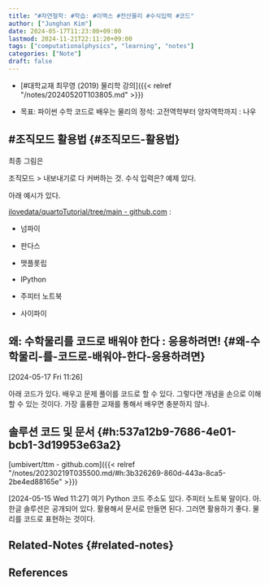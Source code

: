 ```yaml
---
title: "#자연철학: #학습: #이맥스 #전산물리 #수식입력 #코드"
author: ["Junghan Kim"]
date: 2024-05-17T11:23:00+09:00
lastmod: 2024-11-21T22:11:20+09:00
tags: ["computationalphysics", "learning", "notes"]
categories: ["Note"]
draft: false
---
```


-   [#대학교재 최무영 (2019) 물리학 강의]({{< relref "/notes/20240520T103805.md" >}})

-   목표: 파이썬 수학 코드로 배우는 물리의 정석: 고전역학부터 양자역학까지 : 나우


## #조직모드 활용법 {#조직모드-활용법}

최종 그림은

조직모드 &gt; 내보내기로 다 커버하는 것. 수식 입력은? 예제 있다.

아래 예시가 있다.

[ilovedata/quartoTutorial/tree/main - github.com](https://github.com/ilovedata/quartoTutorial/tree/main) :

-   넘파이
-   판다스
-   맷플롯립
-   IPython

-   주피터 노트북
-   사이파이


## 왜: 수학물리를 코드로 배워야 한다 : 응용하려면! {#왜-수학물리-를-코드로-배워야-한다-응용하려면}

<span class="timestamp-wrapper"><span class="timestamp">[2024-05-17 Fri 11:26]</span></span>

아래 코드가 있다. 배우고 문제 풀이를 코드로 할 수 있다. 그렇다면 개념을 손으로 이해 할 수 있는 것이다. 가장 훌륭한 교재를 통해서 배우면 충분하지 않나.


## 솔루션 코드 및 문서 {#h:537a12b9-7686-4e01-bcb1-3d19953e63a2}

[umbivert/ttm - github.com​]({{< relref "/notes/20230219T035500.md/#h:3b326269-860d-443a-8ca5-2be4ed88165e" >}})

<span class="timestamp-wrapper"><span class="timestamp">[2024-05-15 Wed 11:27] </span></span> 여기 Python 코드 주소도 있다. 주피터 노트북 말이다. 아. 한글 솔루션은 공개되어 있다. 활용해서 문서로 만들면 된다. 그러면 활용하기 좋다. 물리를 코드로 표현하는 것이다.


## Related-Notes {#related-notes}

## References

<style>.csl-entry{text-indent: -1.5em; margin-left: 1.5em;}</style><div class="csl-bib-body">
</div>
